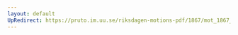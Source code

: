 ```yaml
---
layout: default
UpRedirect: https://pruto.im.uu.se/riksdagen-motions-pdf/1867/mot_1867__ak__197/mot_1867__ak__197-001.pdf
---
```


